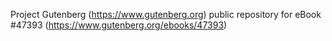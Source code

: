 Project Gutenberg (https://www.gutenberg.org) public repository for eBook #47393 (https://www.gutenberg.org/ebooks/47393)
